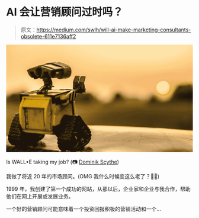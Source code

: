 # AI 会让营销顾问过时吗？

> 原文：<https://medium.com/swlh/will-ai-make-marketing-consultants-obsolete-611e7136aff2>

![](img/046cb2c15b8eb2efd46ff68a54eb6b25.png)

Is WALL•E taking my job? (📷 [Dominik Scythe](https://unsplash.com/photos/Sot0f3hQQ4Y?utm_source=unsplash&utm_medium=referral&utm_content=creditCopyText))

我做了将近 20 年的市场顾问。(OMG 我什么时候变这么老了？👴🏼)

1999 年，我创建了第一个成功的网站，从那以后，企业家和企业与我合作，帮助他们在网上开展或发展业务。

一个好的营销顾问可能意味着一个投资回报积极的营销活动和一个…
